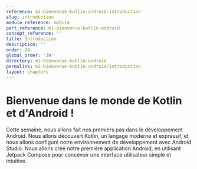 ```yaml
---
reference: m1-bienvenue-kotlin-android-introduction
slug: introduction
module_reference: mobile
part_reference: m1-bienvenue-kotlin-android
concept_reference: ''
title: Introduction
description: ''
order: 24
global_order: '39'
directory: m1-bienvenue-kotlin-android
permalink: m1-bienvenue-kotlin-android/introduction
layout: chapters
---
```



# Bienvenue dans le monde de Kotlin et d'Android ! 

Cette semaine, nous allons fait nos premiers pas dans le développement Android. Nous allons découvert Kotlin, un langage moderne et expressif, et nous allons configuré notre environnement de développement avec Android Studio. Nous allons créé notre première application Android, en utilisant Jetpack Compose pour concevoir une interface utilisateur simple et intuitive.	
